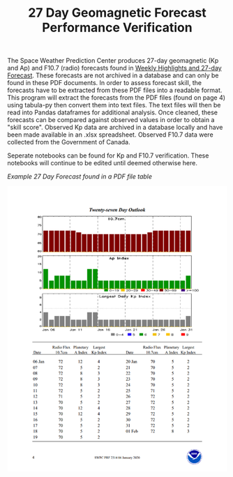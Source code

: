 <center><h1>27 Day Geomagnetic Forecast Performance Verification</h1></center><br>

The Space Weather Prediction Center produces 27-day geomagnetic (Kp and Ap) and F10.7 (radio) forecasts found in [Weekly Highlights and 27-day Forecast](https://www.swpc.noaa.gov/products/weekly-highlights-and-27-day-forecast). These forecasts are not archived in a database and can only be found in these PDF documents. In order to assess forecast skill, the forecasts have to be extracted from these PDF files into a readable format. This program will extract the forecasts from the PDF files (found on page 4) using tabula-py then convert them into text files. The text files will then be read into Pandas dataframes for additional analysis. Once cleaned, these forecasts can be compared against observed values in order to obtain a "skill score". Observed Kp data are archived in a database locally and have been made available in an .xlsx spreadsheet. Observed F10.7 data were collected from the Government of Canada.

Seperate notebooks can be found for Kp and F10.7 verification. These notebooks will continue to be edited until deemed otherwise here.

*Example 27 Day Forecast found in a PDF file table*

![EXAMPLE 27 DAY FORECAST in PDF FORMAT](https://github.com/sunnysidedenver/swpc_27day/blob/main/Example%20Forecast.PNG)
